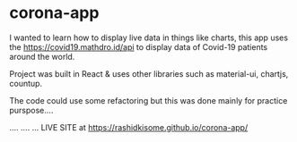 # corona-app
I wanted to learn how to display live data in things like charts, 
this app uses the  https://covid19.mathdro.id/api to display data of Covid-19 patients around the world.

Project was built in React & uses other libraries such as material-ui, chartjs, countup.

The code could use some refactoring but this was done mainly for practice purspose....

....
....
...
LIVE SITE at https://rashidkisome.github.io/corona-app/


